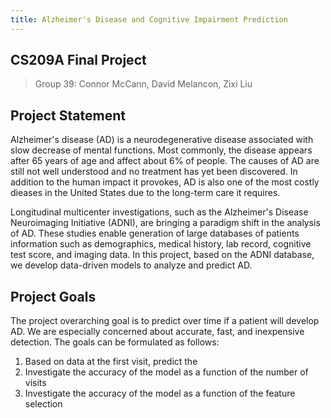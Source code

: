 ```yaml
---
title: Alzheimer's Disease and Cognitive Impairment Prediction
---
```


## CS209A Final Project

>Group $39$: Connor McCann, David Melancon, Zixi Liu

## Project Statement

Alzheimer's disease (AD) is a neurodegenerative disease associated with slow decrease of mental functions. Most commonly, the disease appears after $65$ years of age and affect about $6$% of people. The causes of AD are still not well understood and no treatment has yet been discovered. In addition to the human impact it provokes, AD is also one of the most costly dieases in the United States due to the long-term care it requires.

Longitudinal multicenter investigations, such as the Alzheimer's Disease Neuroimaging Initiative (ADNI), are bringing a paradigm shift in the analysis of AD. These studies enable generation of large databases of patients information such as demographics, medical history, lab record, cognitive test score, and imaging data. In this project, based on the ADNI database, we develop data-driven models to analyze and predict AD.

## Project Goals

The project overarching goal is to predict over time if a patient will develop AD. We are especially concerned about accurate, fast, and inexpensive detection. The goals can be formulated as follows:

1. Based on data at the first visit, predict the 
2. Investigate the accuracy of the model as a function of the number of visits
3. Investigate the accuracy of the model as a function of the feature selection
